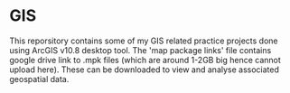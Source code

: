 # GIS
This reporsitory contains some of my GIS related practice projects done using ArcGIS v10.8 desktop tool. The 'map package links' file contains google drive link to .mpk files (which are around 1-2GB big hence cannot upload here). These can be downloaded to view and analyse associated geospatial data.
